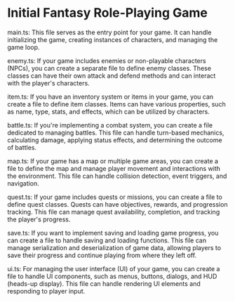 # Initial Fantasy Role-Playing Game

main.ts: This file serves as the entry point for your game. It can handle initializing the game, creating instances of characters, and managing the game loop.

enemy.ts: If your game includes enemies or non-playable characters (NPCs), you can create a separate file to define enemy classes. These classes can have their own attack and defend methods and can interact with the player's characters.

item.ts: If you have an inventory system or items in your game, you can create a file to define item classes. Items can have various properties, such as name, type, stats, and effects, which can be utilized by characters.

battle.ts: If you're implementing a combat system, you can create a file dedicated to managing battles. This file can handle turn-based mechanics, calculating damage, applying status effects, and determining the outcome of battles.

map.ts: If your game has a map or multiple game areas, you can create a file to define the map and manage player movement and interactions with the environment. This file can handle collision detection, event triggers, and navigation.

quest.ts: If your game includes quests or missions, you can create a file to define quest classes. Quests can have objectives, rewards, and progression tracking. This file can manage quest availability, completion, and tracking the player's progress.

save.ts: If you want to implement saving and loading game progress, you can create a file to handle saving and loading functions. This file can manage serialization and deserialization of game data, allowing players to save their progress and continue playing from where they left off.

ui.ts: For managing the user interface (UI) of your game, you can create a file to handle UI components, such as menus, buttons, dialogs, and HUD (heads-up display). This file can handle rendering UI elements and responding to player input.
